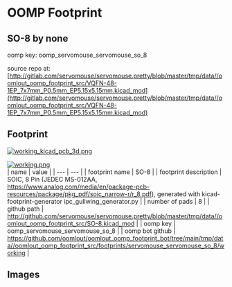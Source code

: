 # OOMP Footprint  
## SO-8  by none  
  
oomp key: oomp_servomouse_servomouse_so_8  
  
source repo at: [http://gitlab.com/servomouse/servomouse.pretty/blob/master/tmp/data//oomlout_oomp_footprint_src/VQFN-48-1EP_7x7mm_P0.5mm_EP5.15x5.15mm.kicad_mod](http://gitlab.com/servomouse/servomouse.pretty/blob/master/tmp/data//oomlout_oomp_footprint_src/VQFN-48-1EP_7x7mm_P0.5mm_EP5.15x5.15mm.kicad_mod)  
## Footprint  
  
[![working_kicad_pcb_3d.png](working_kicad_pcb_3d_600.png)](working_kicad_pcb_3d.png)  
  
[![working.png](working_600.png)](working.png)  
| name | value | 
| --- | --- | 
| footprint name | SO-8 | 
| footprint description | SOIC, 8 Pin (JEDEC MS-012AA, https://www.analog.com/media/en/package-pcb-resources/package/pkg_pdf/soic_narrow-r/r_8.pdf), generated with kicad-footprint-generator ipc_gullwing_generator.py | 
| number of pads | 8 | 
| github path | http://github.com/servomouse/servomouse.pretty/blob/master/tmp/data//oomlout_oomp_footprint_src/SO-8.kicad_mod | 
| oomp key | oomp_servomouse_servomouse_so_8 | 
| oomp bot github | https://github.com/oomlout/oomlout_oomp_footprint_bot/tree/main/tmp/data//oomlout_oomp_footprint_src/footprints/servomouse_servomouse_so_8/working | 
## Images  
